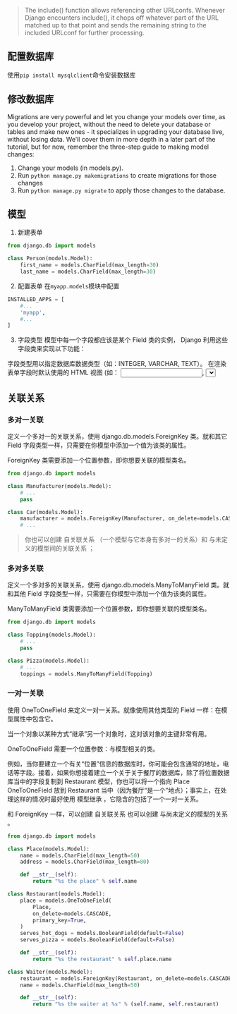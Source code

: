 > The include() function allows referencing other URLconfs. Whenever Django encounters include(), it chops off whatever part of the URL matched up to that point and sends the remaining string to the included URLconf for further processing.

## 配置数据库
使用`pip install mysqlclient`命令安装数据库

## 修改数据库
Migrations are very powerful and let you change your models over time, as you develop your project, without the need to delete your database or tables and make new ones - it specializes in upgrading your database live, without losing data. We’ll cover them in more depth in a later part of the tutorial, but for now, remember the three-step guide to making model changes:

1. Change your models (in models.py).
2. Run `python manage.py makemigrations` to create migrations for those changes
3. Run `python manage.py migrate` to apply those changes to the database.

## 模型
1. 新建表单
```python
from django.db import models

class Person(models.Model):
    first_name = models.CharField(max_length=30)
    last_name = models.CharField(max_length=30)
```

2. 配置表单
在`myapp.models`模块中配置
```python
INSTALLED_APPS = [
    #...
    'myapp',
    #...
]
```

3. 字段类型
模型中每一个字段都应该是某个 Field 类的实例， Django 利用这些字段类来实现以下功能：

字段类型用以指定数据库数据类型（如：INTEGER, VARCHAR, TEXT）。
在渲染表单字段时默认使用的 HTML 视图 (如： <input type="text">, <select>)。
基本的有效性验证功能，用于 Django 后台和自动生成的表单。

## 关联关系
### 多对一关联
定义一个多对一的关联关系，使用 django.db.models.ForeignKey 类。就和其它 Field 字段类型一样，只需要在你模型中添加一个值为该类的属性。

ForeignKey 类需要添加一个位置参数，即你想要关联的模型类名。
```python
from django.db import models

class Manufacturer(models.Model):
    # ...
    pass

class Car(models.Model):
    manufacturer = models.ForeignKey(Manufacturer, on_delete=models.CASCADE)
    # ...

```
> 你也可以创建 自关联关系 （一个模型与它本身有多对一的关系）和 与未定义的模型间的关联关系 ；

### 多对多关联
定义一个多对多的关联关系，使用 django.db.models.ManyToManyField 类。就和其他 Field 字段类型一样，只需要在你模型中添加一个值为该类的属性。

ManyToManyField 类需要添加一个位置参数，即你想要关联的模型类名。
```python
from django.db import models

class Topping(models.Model):
    # ...
    pass

class Pizza(models.Model):
    # ...
    toppings = models.ManyToManyField(Topping)
```

### 一对一关联
使用 OneToOneField 来定义一对一关系。就像使用其他类型的 Field 一样：在模型属性中包含它。

当一个对象以某种方式“继承”另一个对象时，这对该对象的主键非常有用。

OneToOneField 需要一个位置参数：与模型相关的类。

例如，当你要建立一个有关“位置”信息的数据库时，你可能会包含通常的地址，电话等字段。接着，如果你想接着建立一个关于关于餐厅的数据库，除了将位置数据库当中的字段复制到 Restaurant 模型，你也可以将一个指向 Place OneToOneField 放到 Restaurant 当中（因为餐厅“是一个”地点）；事实上，在处理这样的情况时最好使用 模型继承 ，它隐含的包括了一个一对一关系。

和 ForeignKey 一样，可以创建 自关联关系 也可以创建 与尚未定义的模型的关系 。
```python
from django.db import models

class Place(models.Model):
    name = models.CharField(max_length=50)
    address = models.CharField(max_length=80)

    def __str__(self):
        return "%s the place" % self.name

class Restaurant(models.Model):
    place = models.OneToOneField(
        Place,
        on_delete=models.CASCADE,
        primary_key=True,
    )
    serves_hot_dogs = models.BooleanField(default=False)
    serves_pizza = models.BooleanField(default=False)

    def __str__(self):
        return "%s the restaurant" % self.place.name

class Waiter(models.Model):
    restaurant = models.ForeignKey(Restaurant, on_delete=models.CASCADE)
    name = models.CharField(max_length=50)

    def __str__(self):
        return "%s the waiter at %s" % (self.name, self.restaurant)
```